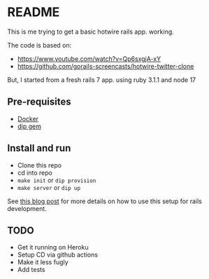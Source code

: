 # README

This is me trying to get a basic hotwire rails app. working.

The code is based on:
- https://www.youtube.com/watch?v=Qp6sxgjA-xY
- https://github.com/gorails-screencasts/hotwire-twitter-clone

But, I started from a fresh rails 7 app. using ruby 3.1.1 and node 17

## Pre-requisites

- [Docker](https://www.docker.com/)
- [dip gem](https://github.com/bibendi/dip)

## Install and run

- Clone this repo
- cd into repo
- `make init` or `dip provision`
- `make server` or `dip up`

See [this blog
post](https://evilmartians.com/chronicles/ruby-on-whales-docker-for-ruby-rails-development)
for more details on how to use this setup for rails development.

## TODO

- Get it running on Heroku
- Setup CD via github actions
- Make it less fugly
- Add tests
